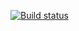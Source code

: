 [![Build status](https://api.travis-ci.org/SilasKenneth/Data-Structures-and-Algorithms.svg?branch=master)](https://api.travis-ci.org/SilasKenneth/Data-Structures-and-Algorithms.svg?branch=master)